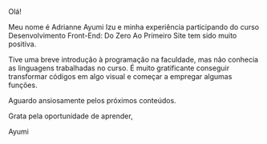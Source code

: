 Olá!

Meu nome é Adrianne Ayumi Izu e minha experiência participando do curso Desenvolvimento Front-End: Do Zero Ao Primeiro Site tem sido muito positiva.

Tive uma breve introdução à programação na faculdade, mas não conhecia as linguagens trabalhadas no curso. É muito gratificante conseguir transformar códigos em algo visual e começar a empregar algumas funções.

Aguardo ansiosamente pelos próximos conteúdos.


Grata pela oportunidade de aprender,

Ayumi